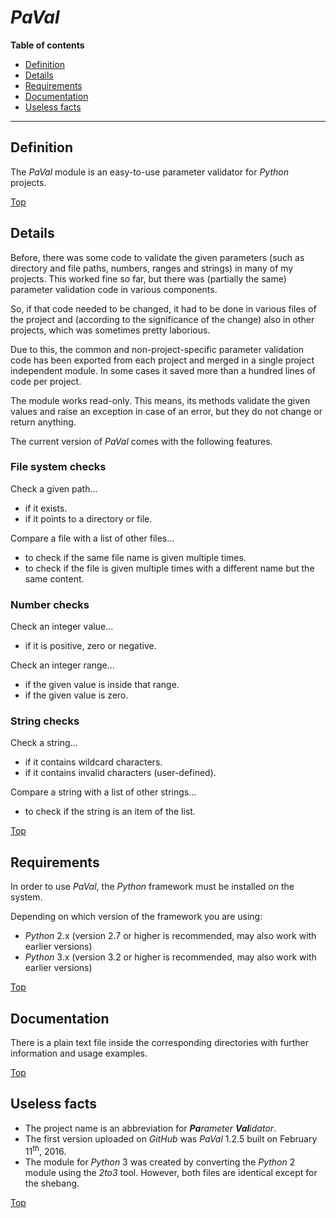 # *PaVal*

**Table of contents**
* [Definition](#definition)
* [Details](#details)
* [Requirements](#requirements)
* [Documentation](#documentation)
* [Useless facts](#useless-facts)

----

## Definition

The *PaVal* module is an easy-to-use parameter validator for *Python* projects.

[Top](#paval-)

## Details

Before, there was some code to validate the given parameters (such as directory and file paths, numbers, ranges and strings) in many of my projects. This worked fine so far, but there was (partially the same) parameter validation code in various components.

So, if that code needed to be changed, it had to be done in various files of the project and (according to the significance of the change) also in other projects, which was sometimes pretty laborious.

Due to this, the common and non-project-specific parameter validation code has been exported from each project and merged in a single project independent module. In some cases it saved more than a hundred lines of code per project.

The module works read-only. This means, its methods validate the given values and raise an exception in case of an error, but they do not change or return anything.

The current version of *PaVal* comes with the following features.

### File system checks

Check a given path...

* if it exists.
* if it points to a directory or file.

Compare a file with a list of other files...

 * to check if the same file name is given multiple times.
 * to check if the file is given multiple times with a different name but the same content.

### Number checks

Check an integer value...

* if it is positive, zero or negative.

Check an integer range...

* if the given value is inside that range.
* if the given value is zero.

### String checks

Check a string...

* if it contains wildcard characters.
* if it contains invalid characters (user-defined).

Compare a string with a list of other strings...

* to check if the string is an item of the list.

[Top](#paval-)

## Requirements

In order to use *PaVal*, the *Python* framework must be installed on the system.

Depending on which version of the framework you are using:

* *Python* 2.x (version 2.7 or higher is recommended, may also work with earlier versions)
* *Python* 3.x (version 3.2 or higher is recommended, may also work with earlier versions)

[Top](#paval-)

## Documentation

There is a plain text file inside the corresponding directories with further information and usage examples.

[Top](#paval-)

## Useless facts

* The project name is an abbreviation for ***Pa****rameter* ***Val****idator*.
* The first version uploaded on *GitHub* was *PaVal* 1.2.5 built on February 11<sup>th</sup>, 2016.
* The module for *Python* 3 was created by converting the *Python* 2 module using the *2to3* tool. However, both files are identical except for the shebang.
 
[Top](#paval-)

